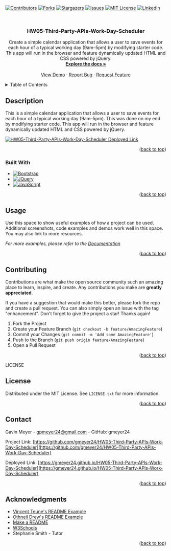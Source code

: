<!-- Improved compatibility of back to top link: See: https://github.com/othneildrew/Best-README-Template/pull/73 -->
<a name="readme-top"></a>
<!--
*** Thanks for checking out the Best-README-Template. If you have a suggestion
*** that would make this better, please fork the repo and create a pull request
*** or simply open an issue with the tag "enhancement".
*** Don't forget to give the project a star!
*** Thanks again! Now go create something AMAZING! :D
-->



<!-- PROJECT SHIELDS -->
<!--
*** I'm using markdown "reference style" links for readability.
*** Reference links are enclosed in brackets [ ] instead of parentheses ( ).
*** See the bottom of this document for the declaration of the reference variables
*** for contributors-url, forks-url, etc. This is an optional, concise syntax you may use.
*** https://www.markdownguide.org/basic-syntax/#reference-style-links
-->
[![Contributors][contributors-shield]][contributors-url]
[![Forks][forks-shield]][forks-url]
[![Stargazers][stars-shield]][stars-url]
[![Issues][issues-shield]][issues-url]
[![MIT License][license-shield]][license-url]
[![LinkedIn][linkedin-shield]][linkedin-url]



<!-- PROJECT LOGO -->
<br />
<div align="center">
  <!-- <a href="https://github.com/gmeyer24/HW05-Third-Party-APIs-Work-Day-Scheduler">
    <img src="images/logo.png" alt="Logo" width="80" height="80">
  </a> -->

<h3 align="center">HW05-Third-Party-APIs-Work-Day-Scheduler</h3>

  <p align="center">
    Create a simple calendar application that allows a user to save events for each hour of a typical working day (9am–5pm) by modifying starter code. This app will run in the browser and feature dynamically updated HTML and CSS powered by jQuery.
    <br />
    <a href="https://github.com/gmeyer24/HW05-Third-Party-APIs-Work-Day-Scheduler"><strong>Explore the docs »</strong></a>
    <br />
    <br />
    <a href="https://github.com/gmeyer24/HW05-Third-Party-APIs-Work-Day-Scheduler">View Demo</a>
    ·
    <a href="https://github.com/gmeyer24/HW05-Third-Party-APIs-Work-Day-Scheduler/issues">Report Bug</a>
    ·
    <a href="https://github.com/gmeyer24/HW05-Third-Party-APIs-Work-Day-Scheduler/issues">Request Feature</a>
  </p>
</div>



<!-- TABLE OF CONTENTS -->
<details>
  <summary>Table of Contents</summary>
  <ol>
    <li>
      <a href="#about-the-project">About The Project</a>
      <ul>
        <li><a href="#built-with">Built With</a></li>
      </ul>
    </li>
    <li>
      <a href="#getting-started">Getting Started</a>
      <ul>
        <li><a href="#prerequisites">Prerequisites</a></li>
        <li><a href="#installation">Installation</a></li>
      </ul>
    </li>
    <li><a href="#usage">Usage</a></li>
    <li><a href="#roadmap">Roadmap</a></li>
    <li><a href="#contributing">Contributing</a></li>
    <li><a href="#license">License</a></li>
    <li><a href="#contact">Contact</a></li>
    <li><a href="#acknowledgments">Acknowledgments</a></li>
  </ol>
</details>



<!-- ABOUT THE PROJECT -->
## Description
<!-- Enter Decription Below -->

This is a simple calendar application that allows a user to save events for each hour of a typical working day (9am–5pm). This was done on my end by modifying starter code. This app will run in the browser and feature dynamically updated HTML and CSS powered by jQuery.

[![HW05-Third-Party-APIs-Work-Day-Scheduler Deployed Link][product-screenshot]](https://gmeyer24.github.io/HW05-Third-Party-APIs-Work-Day-Scheduler)

<!-- Here's a blank template to get started: To avoid retyping too much info. Do a search and replace with your text editor for the following: `gmeyer24`, `HW05-Third-Party-APIs-Work-Day-Scheduler`, `gavinpmeyer`, `gmail`, `gpmeyer24`, `HW05-Third-Party-APIs-Work-Day-Scheduler`, `project_description` -->

<p align="right">(<a href="#readme-top">back to top</a>)</p>



### Built With

<!-- * [![Next][Next.js]][Next-url]
* [![React][React.js]][React-url]
* [![Vue][Vue.js]][Vue-url]
* [![Angular][Angular.io]][Angular-url]
* [![Svelte][Svelte.dev]][Svelte-url]
* [![Laravel][Laravel.com]][Laravel-url] -->
* [![Bootstrap][Bootstrap.com]][Bootstrap-url]
* [![JQuery][JQuery.com]][JQuery-url]
* [![JavaScript][JavaScript.com]][JavaScript-url]

<p align="right">(<a href="#readme-top">back to top</a>)</p>



<!-- GETTING STARTED -->
<!-- ## Getting Started

This is an example of how you may give instructions on setting up your project locally.
To get a local copy up and running follow these simple example steps.

### Prerequisites

This is an example of how to list things you need to use the software and how to install them.
* npm
  ```sh
  npm install npm@latest -g
  ```

### Installation

1. Get a free API Key at [https://example.com](https://example.com)
2. Clone the repo
   ```sh
   git clone https://github.com/gmeyer24/HW05-Third-Party-APIs-Work-Day-Scheduler.git
   ```
3. Install NPM packages
   ```sh
   npm install
   ```
4. Enter your API in `config.js`
   ```js
   const API_KEY = 'ENTER YOUR API';
   ```

<p align="right">(<a href="#readme-top">back to top</a>)</p> -->



<!-- USAGE EXAMPLES -->
## Usage

Use this space to show useful examples of how a project can be used. Additional screenshots, code examples and demos work well in this space. You may also link to more resources.

_For more examples, please refer to the [Documentation](https://example.com)_

<p align="right">(<a href="#readme-top">back to top</a>)</p>



<!-- ROADMAP -->
<!-- ## Roadmap

- [ ] Feature 1
- [ ] Feature 2
- [ ] Feature 3
    - [ ] Nested Feature

See the [open issues](https://github.com/gmeyer24/HW05-Third-Party-APIs-Work-Day-Scheduler/issues) for a full list of proposed features (and known issues).

<p align="right">(<a href="#readme-top">back to top</a>)</p>
 -->


<!-- CONTRIBUTING -->
## Contributing

Contributions are what make the open source community such an amazing place to learn, inspire, and create. Any contributions you make are **greatly appreciated**.

If you have a suggestion that would make this better, please fork the repo and create a pull request. You can also simply open an issue with the tag "enhancement".
Don't forget to give the project a star! Thanks again!

1. Fork the Project
2. Create your Feature Branch (`git checkout -b feature/AmazingFeature`)
3. Commit your Changes (`git commit -m 'Add some AmazingFeature'`)
4. Push to the Branch (`git push origin feature/AmazingFeature`)
5. Open a Pull Request

<p align="right">(<a href="#readme-top">back to top</a>)</p>



LICENSE
## License

Distributed under the MIT License. See `LICENSE.txt` for more information.

<p align="right">(<a href="#readme-top">back to top</a>)</p>



<!-- CONTACT -->
## Contact

Gavin Meyer - gpmeyer24@gmail.com - GitHub: gmeyer24

Project Link: [https://github.com/gmeyer24/HW05-Third-Party-APIs-Work-Day-Scheduler](https://github.com/gmeyer24/HW05-Third-Party-APIs-Work-Day-Scheduler)

Deployed Link: [https://gmeyer24.github.io/HW05-Third-Party-APIs-Work-Day-Scheduler](https://gmeyer24.github.io/HW05-Third-Party-APIs-Work-Day-Scheduler)

<p align="right">(<a href="#readme-top">back to top</a>)</p>



<!-- ACKNOWLEDGMENTS -->
## Acknowledgments

* [Vincent Teune's README Example](https://github.com/cobalt88/CPS-API)
* [Othneil Drew's README Example](https://github.com/othneildrew/Best-README-Template#best-readme-template)
* [Make a README](https://www.makeareadme.com/)
* [W3Schools](https://www.w3schools.com/)
* Stephanie Smith - Tutor
<!-- * []() -->

<p align="right">(<a href="#readme-top">back to top</a>)</p>



<!-- MARKDOWN LINKS & IMAGES -->
<!-- https://www.markdownguide.org/basic-syntax/#reference-style-links -->
[contributors-shield]: https://img.shields.io/github/contributors/gmeyer24/HW05-Third-Party-APIs-Work-Day-Scheduler.svg?style=for-the-badge
[contributors-url]: https://github.com/gmeyer24/HW05-Third-Party-APIs-Work-Day-Scheduler/graphs/contributors
[forks-shield]: https://img.shields.io/github/forks/gmeyer24/HW05-Third-Party-APIs-Work-Day-Scheduler.svg?style=for-the-badge
[forks-url]: https://github.com/gmeyer24/HW05-Third-Party-APIs-Work-Day-Scheduler/network/members
[stars-shield]: https://img.shields.io/github/stars/gmeyer24/HW05-Third-Party-APIs-Work-Day-Scheduler.svg?style=for-the-badge
[stars-url]: https://github.com/gmeyer24/HW05-Third-Party-APIs-Work-Day-Scheduler/stargazers
[issues-shield]: https://img.shields.io/github/issues/gmeyer24/HW05-Third-Party-APIs-Work-Day-Scheduler.svg?style=for-the-badge
[issues-url]: https://github.com/gmeyer24/HW05-Third-Party-APIs-Work-Day-Scheduler/issues
[license-shield]: https://img.shields.io/github/license/gmeyer24/HW05-Third-Party-APIs-Work-Day-Scheduler.svg?style=for-the-badge
[license-url]: https://github.com/gmeyer24/HW05-Third-Party-APIs-Work-Day-Scheduler/blob/master/LICENSE.txt
[linkedin-shield]: https://img.shields.io/badge/-LinkedIn-black.svg?style=for-the-badge&logo=linkedin&colorB=555
[linkedin-url]: https://linkedin.com/in/gavinpmeyer
[product-screenshot]: images/screenshot.png
[Next.js]: https://img.shields.io/badge/next.js-000000?style=for-the-badge&logo=nextdotjs&logoColor=white
[Next-url]: https://nextjs.org/
[React.js]: https://img.shields.io/badge/React-20232A?style=for-the-badge&logo=react&logoColor=61DAFB
[React-url]: https://reactjs.org/
[Vue.js]: https://img.shields.io/badge/Vue.js-35495E?style=for-the-badge&logo=vuedotjs&logoColor=4FC08D
[Vue-url]: https://vuejs.org/
[Angular.io]: https://img.shields.io/badge/Angular-DD0031?style=for-the-badge&logo=angular&logoColor=white
[Angular-url]: https://angular.io/
[Svelte.dev]: https://img.shields.io/badge/Svelte-4A4A55?style=for-the-badge&logo=svelte&logoColor=FF3E00
[Svelte-url]: https://svelte.dev/
[Laravel.com]: https://img.shields.io/badge/Laravel-FF2D20?style=for-the-badge&logo=laravel&logoColor=white
[Laravel-url]: https://laravel.com
[Bootstrap.com]: https://img.shields.io/badge/Bootstrap-563D7C?style=for-the-badge&logo=bootstrap&logoColor=white
[Bootstrap-url]: https://getbootstrap.com
[JQuery.com]: https://img.shields.io/badge/jQuery-0769AD?style=for-the-badge&logo=jquery&logoColor=white
[JQuery-url]: https://jquery.com 
[JavaScript.com]: https://img.shields.io/badge/JavaScript-323330?style=for-the-badge&logo=javascript&logoColor=F7DF1E
[JavaScript-url]: https://www.javascript.com/


